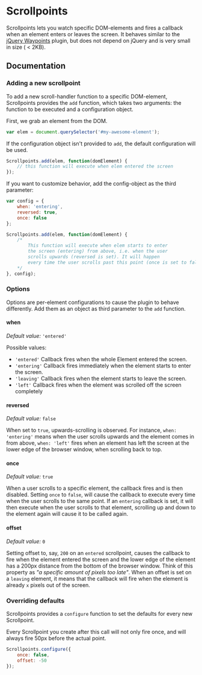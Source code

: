 # Scrollpoints

Scrollpoints lets you watch specific DOM-elements and fires a callback when an
element enters or leaves the screen.
It behaves similar to the [jQuery Waypoints](https://github.com/imakewebthings/jquery-waypoints)
plugin, but does not depend on jQuery and is very small in size ( < 2KB).

## Documentation
### Adding a new scrollpoint
To add a new scroll-handler function to a specific DOM-element, Scrollpoints provides the `add`
function, which takes two arguments: the function to be executed and a configuration object.

First, we grab an element from the DOM.

```javascript
var elem = document.querySelector('#my-awesome-element');
```
If the configuration object isn't provided to `add`, the default configuration will be used.

```javascript
Scrollpoints.add(elem, function(domElement) {
    // this function will execute when elem entered the screen
});
```

If you want to customize behavior, add the config-object as the third parameter:

```javascript
var config = {
    when: 'entering',
    reversed: true,
    once: false
};

Scrollpoints.add(elem, function(domElement) {
    /*
        This function will execute when elem starts to enter
        the screen (entering) from above, i.e. when the user
        scrolls upwards (reversed is set). It will happen
        every time the user scrolls past this point (once is set to false).
    */
}, config);
```

### Options

Options are per-element configurations to cause the plugin to behave differently. Add
them as an object as third parameter to the `add` function.

#### when
*Default value:* `'entered'`

Possible values:
- `'entered'` Callback fires when the whole Element entered the screen.
- `'entering'` Callback fires immediately when the element starts to enter the screen.
- `'leaving'` Callback fires when the element starts to leave the screen.
- `'left'` Callback fires when the element was scrolled off the screen completely

#### reversed
*Default value:* `false`

When set to `true`, upwards-scrolling is observed. For instance, `when: 'entering'` means
when the user scrolls upwards and the element comes in from above, `when: 'left'` fires
when an element has left the screen at the lower edge of the browser window, when scrolling
back to top.

#### once
*Default value:* `true`

When a user scrolls to a specific element, the callback fires and is then disabled. Setting
`once` to `false`, will cause the callback to execute every time when the user scrolls to
the same point. If an `entering` callback is set, it will then execute when the user scrolls
to that element, scrolling up and down to the element again will cause it to be called again.

#### offset
*Default value:* `0`

Setting offset to, say, `200` on an `entered` scrollpoint, causes the callback to fire
when the element entered the screen and the lower edge of the element has a 200px
distance from the bottom of the browser window. Think of this property as *"a specific
amount of pixels too late"*. When an offset is set on a `leaving` element, it means that
the callback will fire when the element is already `x` pixels out of the screen.

### Overriding defaults

Scrollpoints provides a `configure` function to set the defaults for every new
Scrollpoint.

Every Scrollpoint you create after this call will not only fire once, and will always
fire 50px before the actual point.

```javascript
Scrollpoints.configure({
    once: false,
    offset: -50
});
```